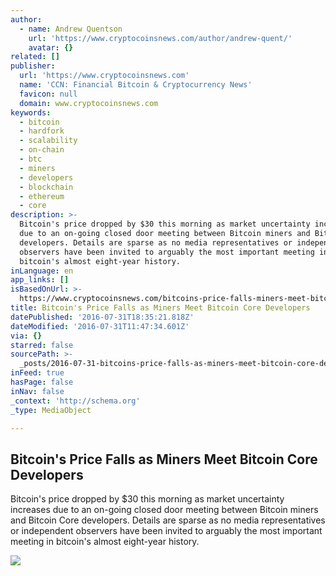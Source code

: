 ```yaml
---
author:
  - name: Andrew Quentson
    url: 'https://www.cryptocoinsnews.com/author/andrew-quent/'
    avatar: {}
related: []
publisher:
  url: 'https://www.cryptocoinsnews.com'
  name: 'CCN: Financial Bitcoin & Cryptocurrency News'
  favicon: null
  domain: www.cryptocoinsnews.com
keywords:
  - bitcoin
  - hardfork
  - scalability
  - on-chain
  - btc
  - miners
  - developers
  - blockchain
  - ethereum
  - core
description: >-
  Bitcoin's price dropped by $30 this morning as market uncertainty increases
  due to an on-going closed door meeting between Bitcoin miners and Bitcoin Core
  developers. Details are sparse as no media representatives or independent
  observers have been invited to arguably the most important meeting in
  bitcoin's almost eight-year history.
inLanguage: en
app_links: []
isBasedOnUrl: >-
  https://www.cryptocoinsnews.com/bitcoins-price-falls-miners-meet-bitcoin-core-developers/
title: Bitcoin's Price Falls as Miners Meet Bitcoin Core Developers
datePublished: '2016-07-31T18:35:21.818Z'
dateModified: '2016-07-31T11:47:34.601Z'
via: {}
starred: false
sourcePath: >-
  _posts/2016-07-31-bitcoins-price-falls-as-miners-meet-bitcoin-core-developers.md
inFeed: true
hasPage: false
inNav: false
_context: 'http://schema.org'
_type: MediaObject

---
```

<article style=""><h1>Bitcoin's Price Falls as Miners Meet Bitcoin Core Developers</h1><p>Bitcoin's price dropped by $30 this morning as market uncertainty increases due to an on-going closed door meeting between Bitcoin miners and Bitcoin Core developers. Details are sparse as no media representatives or independent observers have been invited to arguably the most important meeting in bitcoin's almost eight-year history.</p><img src="https://www.cryptocoinsnews.com/wp-content/uploads/2016/07/bitcoin-price-falls-as-miners-and-bitcoin-core-developers-hold-a-closed-door-meeting.jpg" /></article>